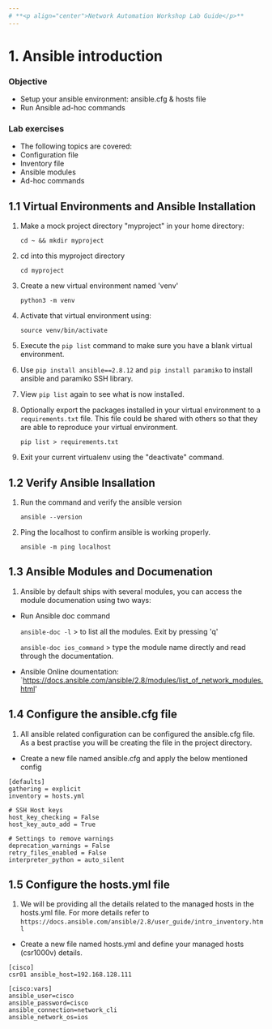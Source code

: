 ```yaml
---
# **<p align="center">Network Automation Workshop Lab Guide</p>**
---
```


# 1. Ansible introduction

### Objective
- Setup your ansible environment: ansible.cfg & hosts file
- Run Ansible ad-hoc commands

### Lab exercises
- The following topics are covered:
 - Configuration file
 - Inventory file
 - Ansible modules
 - Ad-hoc commands

## 1.1 Virtual Environments and Ansible Installation

1. Make a mock project directory "myproject" in your home directory:

   `cd ~ && mkdir myproject`

2. cd into this myproject directory

    `cd myproject`

3. Create a new virtual environment named 'venv'

    `python3 -m venv`

4. Activate that virtual environment using:

    `source venv/bin/activate`

5. Execute the `pip list` command to make sure you have a blank virtual environment.

6. Use `pip install ansible==2.8.12` and `pip install paramiko` to install ansible and paramiko SSH library.

8. View `pip list` again to see what is now installed.

9. Optionally export the packages installed in your virtual environment to a `requirements.txt` file. This file could be shared with others so that they are able to reproduce your virtual environment.

    `pip list > requirements.txt`

3. Exit your current virtualenv using the "deactivate" command.

## 1.2 Verify Ansible Insallation

1. Run the command and verify the ansible version

   `ansible --version`

2. Ping the localhost to confirm ansible is working properly.

   `ansible -m ping localhost`

## 1.3 Ansible Modules and Documenation

1. Ansible by default ships with several modules, you can access the module documenation using two ways:

- Run Ansible doc command

    `ansible-doc -l` > to list all the modules. Exit by pressing 'q'

    `ansible-doc ios_command` > type the module name directly and read through the documentation.

- Ansible Online doumentation:
    `https://docs.ansible.com/ansible/2.8/modules/list_of_network_modules.html' 


## 1.4 Configure the ansible.cfg file

1. All ansible related configuration can be configured the ansible.cfg file. As a best practise you will be creating the file in the project directory.

- Create a new file named ansible.cfg and apply the below mentioned config

```
[defaults]
gathering = explicit
inventory = hosts.yml

# SSH Host keys
host_key_checking = False
host_key_auto_add = True

# Settings to remove warnings
deprecation_warnings = False
retry_files_enabled = False
interpreter_python = auto_silent
```

## 1.5 Configure the hosts.yml file

1. We will be providing all the details related to the managed hosts in the hosts.yml file. For more details refer to `https://docs.ansible.com/ansible/2.8/user_guide/intro_inventory.html`

- Create a new file named hosts.yml and define your managed hosts (csr1000v) details. 

```
[cisco]
csr01 ansible_host=192.168.128.111

[cisco:vars]
ansible_user=cisco
ansible_password=cisco
ansible_connection=network_cli
ansible_network_os=ios
```
